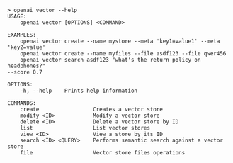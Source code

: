 ﻿```shell
> openai vector --help
USAGE:
    openai vector [OPTIONS] <COMMAND>

EXAMPLES:
    openai vector create --name mystore --meta 'key1=value1' --meta 'key2=value'
    openai vector create --name myfiles --file asdf123 --file qwer456
    openai vector search asdf123 "what's the return policy on headphones?" 
--score 0.7

OPTIONS:
    -h, --help    Prints help information

COMMANDS:
    create                 Creates a vector store                         
    modify <ID>            Modify a vector store                          
    delete <ID>            Delete a vector store by ID                    
    list                   List vector stores                             
    view <ID>              View a store by its ID                         
    search <ID> <QUERY>    Performs semantic search against a vector store
    file                   Vector store files operations                  
```
